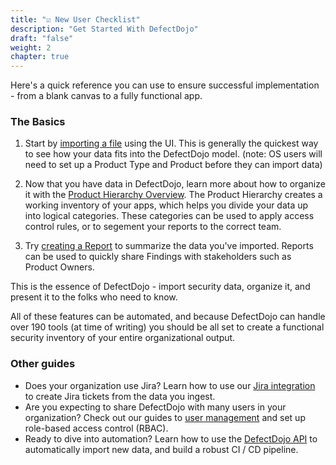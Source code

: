 ```yaml
---
title: "☑️ New User Checklist"
description: "Get Started With DefectDojo"
draft: "false"
weight: 2
chapter: true
---
```


Here's a quick reference you can use to ensure successful implementation - from a blank canvas to a fully functional app.

### The Basics

1. Start by [importing a file](/en/connecting_your_tools/import_scan_files/import_scan_ui) using the UI.  This is generally the quickest way to see how your data fits into the DefectDojo model. (note: OS users will need to set up a Product Type and Product before they can import data)

2. Now that you have data in DefectDojo, learn more about how to organize it with the [Product Hierarchy Overview](/en/working_with_findings/organizing_engagements_tests/product_hierarchy). The Product Hierarchy creates a working inventory of your apps, which helps you divide your data up into logical categories. These categories can be used to apply access control rules, or to segement your reports to the correct team.

3. Try [creating a Report](/en/share_your_findings/pro_reports/using_the_report_builder/) to summarize the data you've imported.  Reports can be used to quickly share Findings with stakeholders such as Product Owners.

This is the essence of DefectDojo - import security data, organize it, and present it to the folks who need to know. 

All of these features can be automated, and because DefectDojo can handle over 190 tools (at time of writing) you should be all set to create a functional security inventory of your entire organizational output.

### Other guides

- Does your organization use Jira? Learn how to use our [Jira integration](/en/share_your_findings/jira_integration/connect_to_jira) to create Jira tickets from the data you ingest.
- Are you expecting to share DefectDojo with many users in your organization? Check out our guides to [user management](/en/customize_dojo/user_management/about_perms_and_roles/) and set up role-based access control (RBAC).
- Ready to dive into automation? Learn how to use the [DefectDojo API](/en/connecting_your_tools/import_scan_files/api_pipeline_modelling) to automatically import new data, and build a robust CI / CD pipeline.